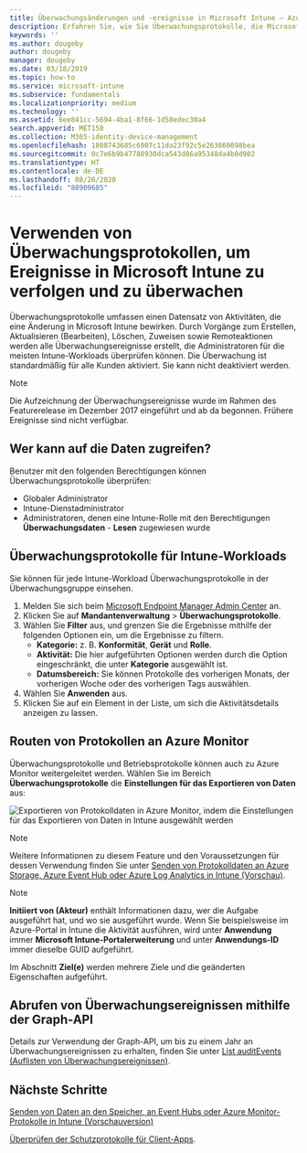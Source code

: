 ```yaml
---
title: Überwachungsänderungen und -ereignisse in Microsoft Intune – Azure | Microsoft-Dokumentation
description: Erfahren Sie, wie Sie Überwachungsprotokolle, die Microsoft Intune-Aktivitäten erfassen, überprüfen können.
keywords: ''
ms.author: dougeby
author: dougeby
manager: dougeby
ms.date: 03/18/2019
ms.topic: how-to
ms.service: microsoft-intune
ms.subservice: fundamentals
ms.localizationpriority: medium
ms.technology: ''
ms.assetid: 6ee841cc-5694-4ba1-8f66-1d58edec30a4
search.appverid: MET150
ms.collection: M365-identity-device-management
ms.openlocfilehash: 1808743685c6907c11da23f92c5e263860098bea
ms.sourcegitcommit: 0c7e6b9b47788930dca543d86a95348da4b0d902
ms.translationtype: HT
ms.contentlocale: de-DE
ms.lasthandoff: 08/26/2020
ms.locfileid: "88909685"
---
```

# <a name="use-audit-logs-to-track-and-monitor-events-in-microsoft-intune"></a>Verwenden von Überwachungsprotokollen, um Ereignisse in Microsoft Intune zu verfolgen und zu überwachen

Überwachungsprotokolle umfassen einen Datensatz von Aktivitäten, die eine Änderung in Microsoft Intune bewirken. Durch Vorgänge zum Erstellen, Aktualisieren (Bearbeiten), Löschen, Zuweisen sowie Remoteaktionen werden alle Überwachungsereignisse erstellt, die Administratoren für die meisten Intune-Workloads überprüfen können. Die Überwachung ist standardmäßig für alle Kunden aktiviert. Sie kann nicht deaktiviert werden.

> [!NOTE]
> Die Aufzeichnung der Überwachungsereignisse wurde im Rahmen des Featurerelease im Dezember 2017 eingeführt und ab da begonnen. Frühere Ereignisse sind nicht verfügbar.

## <a name="who-can-access-the-data"></a>Wer kann auf die Daten zugreifen?

Benutzer mit den folgenden Berechtigungen können Überwachungsprotokolle überprüfen:

- Globaler Administrator
- Intune-Dienstadministrator
- Administratoren, denen eine Intune-Rolle mit den Berechtigungen **Überwachungsdaten** - **Lesen** zugewiesen wurde

## <a name="audit-logs-for-intune-workloads"></a>Überwachungsprotokolle für Intune-Workloads

Sie können für jede Intune-Workload Überwachungsprotokolle in der Überwachungsgruppe einsehen.

1. Melden Sie sich beim [Microsoft Endpoint Manager Admin Center](https://go.microsoft.com/fwlink/?linkid=2109431) an.
2. Klicken Sie auf **Mandantenverwaltung** > **Überwachungsprotokolle**.
3. Wählen Sie **Filter** aus, und grenzen Sie die Ergebnisse mithilfe der folgenden Optionen ein, um die Ergebnisse zu filtern.
    - **Kategorie:** z. B. **Konformität**, **Gerät** und **Rolle**.
    - **Aktivität:** Die hier aufgeführten Optionen werden durch die Option eingeschränkt, die unter **Kategorie** ausgewählt ist.
    - **Datumsbereich:** Sie können Protokolle des vorherigen Monats, der vorherigen Woche oder des vorherigen Tags auswählen.
4. Wählen Sie **Anwenden** aus.
4. Klicken Sie auf ein Element in der Liste, um sich die Aktivitätsdetails anzeigen zu lassen.

## <a name="route-logs-to-azure-monitor"></a>Routen von Protokollen an Azure Monitor

Überwachungsprotokolle und Betriebsprotokolle können auch zu Azure Monitor weitergeleitet werden. Wählen Sie im Bereich **Überwachungsprotokolle** die **Einstellungen für das Exportieren von Daten** aus:

![Exportieren von Protokolldaten in Azure Monitor, indem die Einstellungen für das Exportieren von Daten in Intune ausgewählt werden](./media/monitor-audit-logs/audit-logs-export-data-settings.png)

> [!NOTE]
> Weitere Informationen zu diesem Feature und den Voraussetzungen für dessen Verwendung finden Sie unter [Senden von Protokolldaten an Azure Storage, Azure Event Hub oder Azure Log Analytics in Intune (Vorschau)](review-logs-using-azure-monitor.md).

> [!NOTE]
> **Initiiert von (Akteur)** enthält Informationen dazu, wer die Aufgabe ausgeführt hat, und wo sie ausgeführt wurde. Wenn Sie beispielsweise im Azure-Portal in Intune die Aktivität ausführen, wird unter **Anwendung** immer **Microsoft Intune-Portalerweiterung** und unter **Anwendungs-ID** immer dieselbe GUID aufgeführt.
>
> Im Abschnitt **Ziel(e)** werden mehrere Ziele und die geänderten Eigenschaften aufgeführt.  

## <a name="use-graph-api-to-retrieve-audit-events"></a>Abrufen von Überwachungsereignissen mithilfe der Graph-API

Details zur Verwendung der Graph-API, um bis zu einem Jahr an Überwachungsereignissen zu erhalten, finden Sie unter [List auditEvents (Auflisten von Überwachungsereignissen)](/graph/api/intune-auditing-auditevent-list?view=graph-rest-1.0).

## <a name="next-steps"></a>Nächste Schritte

[Senden von Daten an den Speicher, an Event Hubs oder Azure Monitor-Protokolle in Intune (Vorschauversion)](review-logs-using-azure-monitor.md)

[Überprüfen der Schutzprotokolle für Client-Apps](../apps/app-protection-policy-settings-log.md).